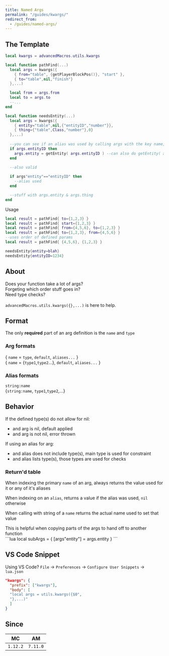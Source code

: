 ```yaml
---
title: Named Args
permalink: "/guides/kwargs/"
redirect_from:
  - /guides/named-args/
---
```

## The Template
```lua
local kwargs = advancedMacros.utils.kwargs

local function pathFind(...)
  local args = kwargs({
    { from="table", {getPlayerBlockPos()}, "start" },
    { to="table",nil,"finish"}
  },...)

  local from = args.from
  local to = args.to
  --...
end

local function needsEntity(...)
  local args = kwargs({
    { entity="table",nil,{"entityID","number"}},
    { thing={"table",Class,"number"},0}
  },...)
  
  --you can see if an alias was used by calling args with the key name, returns the name used
  if args.entityID then
    args.entity = getEntity( args.entityID ) --can also do getEntity( args.entity ) here
  end

  --also valid
  
  if args"entity"=="entityID" then
    --alias used
  end

  --stuff with args.entity & args.thing
end
```
Usage
```lua
local result = pathFind{ to={1,2,3} }
local result = pathFind{ start={1,2,3} }
local result = pathFind{ from={4,5,6}, to={1,2,3} }
local result = pathFind{ to={1,2,3}, from={4,5,6} }
--uses order of defined params
local result = pathFind{ {4,5,6}, {1,2,3} }

needsEntity{entity=blah}
needsEntity{entityID=1234}
```
## About
Does your function take a lot of args?<br>
Forgeting which order stuff goes in?<br>
Need type checks?<br>
<br>
`advancedMacros.utils.kwargs({},...)` is here to help.

## Format
The only **required** part of an arg definition is the `name` and `type`<br>

### Arg formats
{ `name` = `type`, `default`, `aliases...` }<br>
{ `name` = {`type1`,`type2`...}, `default`, `aliases...` }

### Alias formats
`string:name`<br>
{`string:name`, `type1`,`type2`,...}

## Behavior
If the defined type(s) do not allow for nil:
 - and arg is nil, default applied
 - and arg is not nil, error thrown

If using an alias for arg:
 - and alias does not include type(s), main type is used for constraint
 - and alias lists type(s), those types are used for checks

### Return'd table
When indexing the primary `name` of an arg, always returns the value used for it or any of it's aliases

When indexing on an `alias`, returns a value if the alias was used, `nil` otherwise

When calling with string of a `name` returns the actual name used to set that value
<div class="note">This is helpful when copying parts of the args to hand off to another function</div>
```lua
local subArgs = { [args"entity"] = args.entity }
```

## VS Code Snippet
Using VS Code?
`File` → `Preferences` → `Configure User Snippets` → `lua.json`
```json
"kwargs": {
  "prefix": ["kwargs"],
  "body": [
  "local args = utils.kwargs({$0",
  "},...)"
  ]
}
```

## Since

|    MC    |    AM    |
|:--------:|:--------:|
| `1.12.2` | `7.11.0` |